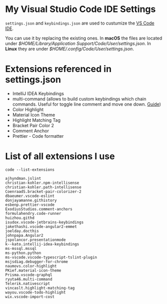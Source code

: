 # My Visual Studio Code IDE Settings

`settings.json` and `keybindings.json` are used to custumize the [VS Code IDE](https://code.visualstudio.com/).

You can use it by replacing the existing ones. In **macOS** the files are located under _\$HOME/Library/Application Support/Code/User/settings.json_. In **Linux** they are under _\$HOME/.config/Code/User/settings.json_.

# Extensions referenced in settings.json

- IntelliJ IDEA Keybindings
- multi-command (allows to build custom keybindings which chain commands. Useful for toggle line comment and move one down. [Guide](https://marketplace.visualstudio.com/items?itemName=ryuta46.multi-command))
- Color Highlight
- Material Icon Theme
- Highlight Matching Tag
- Bracket Pair Color 2
- Comment Anchor
- Prettier - Code formatter

# List of all extensions I use

`code --list-extensions`

```console
ajhyndman.jslint
christian-kohler.npm-intellisense
christian-kohler.path-intellisense
CoenraadS.bracket-pair-colorizer-2
dbaeumer.vscode-eslint
donjayamanne.githistory
esbenp.prettier-vscode
ExodiusStudios.comment-anchors
formulahendry.code-runner
huizhou.githd
isudox.vscode-jetbrains-keybindings
jakethashi.vscode-angular2-emmet
joelday.docthis
johnpapa.Angular2
jspolancor.presentationmode
k--kato.intellij-idea-keybindings
ms-mssql.mssql
ms-python.python
ms-vscode.vscode-typescript-tslint-plugin
msjsdiag.debugger-for-chrome
naumovs.color-highlight
PKief.material-icon-theme
Prisma.vscode-graphql
ryuta46.multi-command
Telerik.nativescript
vincaslt.highlight-matching-tag
wayou.vscode-todo-highlight
wix.vscode-import-cost
```
